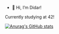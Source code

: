 - 👋 Hi, I’m Didar!

Currently studying at 42!

[![Anurag's GitHub stats](https://github-readme-stats.vercel.app/api?username=doreshev&count_private=true&show_icons=true&theme=onedark)](https://github.com/anuraghazra/github-readme-stats)
